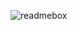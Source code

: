 ![readmebox](https://user-images.githubusercontent.com/83701344/230617077-397b8da0-a4d2-4d32-8865-4d2caa411e4b.svg)
